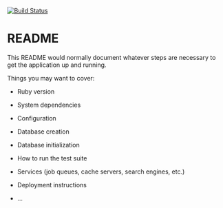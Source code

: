 [![Build Status](https://travis-ci.org/TrypolskyiS/flashcards.svg?branch=master)](https://travis-ci.org/TrypolskyiS/flashcards)

# README

This README would normally document whatever steps are necessary to get the
application up and running.

Things you may want to cover:

* Ruby version

* System dependencies

* Configuration

* Database creation

* Database initialization

* How to run the test suite

* Services (job queues, cache servers, search engines, etc.)

* Deployment instructions

* ...
